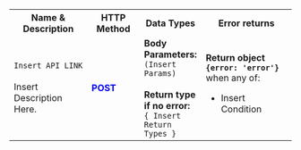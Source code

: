 <table>
  <tr>
    <th>Name & Description</th>
    <th>HTTP Method</th>
    <th style="width:18%">Data Types</th>
    <th style="width:32%">Error returns</th>
  </tr>
  <tr>
    <td><code>Insert API LINK</code><br /><br />Insert Description Here.</td>
    <td style="font-weight: bold; color: blue;">POST</td>
    <td><b>Body Parameters:</b><br /><code>(Insert Params)</code><br /><br /><b>Return type if no error:</b><br /><code>{ Insert Return Types }</code></td>
    <td>
      <b>Return object <code>{error: 'error'}</code></b> when any of:
      <ul>
        <li>Insert Condition</li>
      </ul>
    </td>
  </tr>

